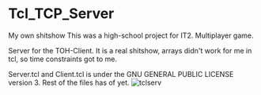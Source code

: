 # Tcl_TCP_Server
My own shitshow
This was a high-school project for IT2.
Multiplayer game.

Server for the TOH-Client.
It is a real shitshow, arrays didn't work for me in tcl, so time constraints got to me.

Server.tcl and Client.tcl is under the GNU GENERAL PUBLIC LICENSE version 3.
Rest of the files has of yet.
![tclserv](https://user-images.githubusercontent.com/97528297/149073460-49aeaa3c-f22e-4ce6-9e78-9ec24b85a279.PNG)
